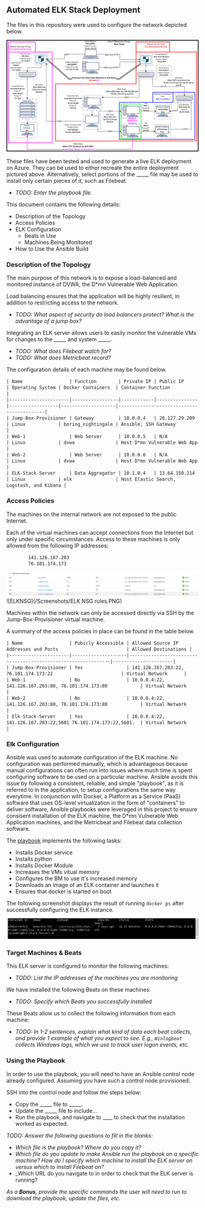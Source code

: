 ## Automated ELK Stack Deployment

The files in this repository were used to configure the network depicted below.

![Network Diagram](Diagrams/Project-1-Diagram.png)

These files have been tested and used to generate a live ELK deployment on Azure. They can be used to either recreate the entire deployment pictured above. Alternatively, select portions of the _____ file may be used to install only certain pieces of it, such as Filebeat.

  - _TODO: Enter the playbook file._

This document contains the following details:
- Description of the Topology
- Access Policies
- ELK Configuration
  - Beats in Use
  - Machines Being Monitored
- How to Use the Ansible Build


### Description of the Topology

The main purpose of this network is to expose a load-balanced and monitored instance of DVWA, the D*mn Vulnerable Web Application.

Load balancing ensures that the application will be highly resilient, in addition to restricting access to the network.
- _TODO: What aspect of security do load balancers protect? What is the advantage of a jump box?_

Integrating an ELK server allows users to easily monitor the vulnerable VMs for changes to the _____ and system _____.
- _TODO: What does Filebeat watch for?_
- _TODO: What does Metricbeat record?_

The configuration details of each machine may be found below.

```
| Name                 | Function        | Private IP | Public IP     | Operating System | Docker Containers  | Container Function                        |
|----------------------|-----------------|------------|---------------|------------------|--------------------|-------------------------------------------|
| Jump-Box-Provisioner | Gateway         | 10.0.0.4   | 20.127.29.209 | Linux            | boring_nightingale | Ansible, SSH Gateway                      |
| Web-1                | Web Server      | 10.0.0.5   | N/A           | Linux            | dvwa               | Host D*mn Vulnerable Web App              |
| Web-2                | Web Server      | 10.0.0.6   | N/A           | Linux            | dvwa               | Host D*mn Vulnerable Web App              |
| ELK-Stack-Server     | Data Aggregator | 10.1.0.4   | 13.64.150.214 | Linux            | elk                | Host Elastic Search, Logstash, and Kibana |
```

### Access Policies

The machines on the internal network are not exposed to the public Internet. 

Each of the virtual machines can accept connections from the Internet but only under specific circumstances. Access to these machines is only allowed from the following IP addresses:
```
        141.126.167.203
        76.101.174.173
```
![RedTeamNSG](/Screenshots/Red-Team-NSG.PNG)
![ELKNSG](/Screenshots/ELK NSG rules.PNG)

Machines within the network can only be accessed directly via SSH by the Jump-Box-Provisioner virtual machine.

A summary of the access policies in place can be found in the table below.

```
| Name                 | Pubicly Accessible | Allowed Source IP Addresses and Ports                         | Allowed Destinations |
|----------------------|--------------------|---------------------------------------------------------------|----------------------|
| Jump-Box-Provisioner | Yes                | 141.126.167.203:22, 76.101.174.173:22                         | Virtual Network      |
| Web-1                | No                 | 10.0.0.4:22, 141.126.167.203:80, 76.101.174.173:80            | Virtual Network      |
| Web-2                | No                 | 10.0.0.4:22, 141.126.167.203:80, 76.101.174.173:80            | Virtual Network      |
| Elk-Stack-Server     | Yes                | 10.0.0.4:22, 141.126.167.203:22,5601 76.101.174.173:22,5601,  | Virtual Network      |
```

### Elk Configuration

Ansible was used to automate configuration of the ELK machine. No configuration was performed manually, which is advantageous because manual configurations can often run into issues where much time is spent configuring software to be used on a particular machine. Ansible avoids this issue by following a consistent, reliable, and simple "playbook", as it is referred to in the application, to setup configurations the same way everytime. In conjunction with Docker, a Platform as a Service (PaaS) software that uses OS-level virtualization in the form of "containers" to deliver software, Ansible playbooks were leveraged in this project to ensure consisent installation of the ELK machine, the D*mn Vulnerable Web Application machines, and the Metricbeat and Filebeat data collection software. 

The [playbook](Ansible/elkplaybook.yml) implements the following tasks:
- Installs Docker service
- Installs python 
- Installs Docker Module
- Increases the VMs vitual memory
- Configures the BM to use it's increased memory
- Downloads an image of an ELK container and launches it
- Ensures that docker is started on boot

The following screenshot displays the result of running `docker ps` after successfully configuring the ELK instance.

![Elk Docker](Screenshots/ELK-Container.png)

### Target Machines & Beats
This ELK server is configured to monitor the following machines:
- _TODO: List the IP addresses of the machines you are monitoring_

We have installed the following Beats on these machines:
- _TODO: Specify which Beats you successfully installed_

These Beats allow us to collect the following information from each machine:
- _TODO: In 1-2 sentences, explain what kind of data each beat collects, and provide 1 example of what you expect to see. E.g., `Winlogbeat` collects Windows logs, which we use to track user logon events, etc._

### Using the Playbook
In order to use the playbook, you will need to have an Ansible control node already configured. Assuming you have such a control node provisioned: 

SSH into the control node and follow the steps below:
- Copy the _____ file to _____.
- Update the _____ file to include...
- Run the playbook, and navigate to ____ to check that the installation worked as expected.

_TODO: Answer the following questions to fill in the blanks:_
- _Which file is the playbook? Where do you copy it?_
- _Which file do you update to make Ansible run the playbook on a specific machine? How do I specify which machine to install the ELK server on versus which to install Filebeat on?_
- _Which URL do you navigate to in order to check that the ELK server is running?

_As a **Bonus**, provide the specific commands the user will need to run to download the playbook, update the files, etc._
